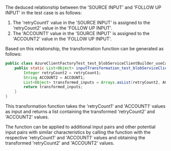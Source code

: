 The deduced relationship between the 'SOURCE INPUT' and 'FOLLOW UP INPUT' in the test case is as follows:

1. The 'retryCount1' value in the 'SOURCE INPUT' is assigned to the 'retryCount2' value in the 'FOLLOW UP INPUT'.
2. The 'ACCOUNT1' value in the 'SOURCE INPUT' is assigned to the 'ACCOUNT2' value in the 'FOLLOW UP INPUT'.

Based on this relationship, the transformation function can be generated as follows:

```java
public class AzureClientFactoryTest_test_blobServiceClientBuilder_useCachedClient {
    public static List<Object> inputTransformation_test_blobServiceClientBuilder_useCachedClient(Integer retryCount1, String ACCOUNT1)  {
        Integer retryCount2 = retryCount1;
        String ACCOUNT2 = ACCOUNT1;
        List<Object> transformed_inputs = Arrays.asList(retryCount2, ACCOUNT2);
        return transformed_inputs;
    }
}
```

This transformation function takes the 'retryCount1' and 'ACCOUNT1' values as input and returns a list containing the transformed 'retryCount2' and 'ACCOUNT2' values.

The function can be applied to additional input pairs and other potential input pairs with similar characteristics by calling the function with the respective 'retryCount1' and 'ACCOUNT1' values and obtaining the transformed 'retryCount2' and 'ACCOUNT2' values.
